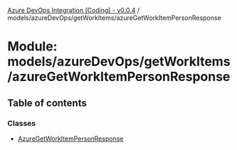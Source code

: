 [Azure DevOps Integration (Coding) - v0.0.4](../README.md) / models/azureDevOps/getWorkItems/azureGetWorkItemPersonResponse

# Module: models/azureDevOps/getWorkItems/azureGetWorkItemPersonResponse

## Table of contents

### Classes

- [AzureGetWorkItemPersonResponse](../classes/models_azureDevOps_getWorkItems_azureGetWorkItemPersonResponse.AzureGetWorkItemPersonResponse.md)
